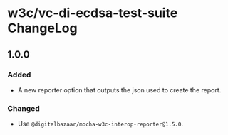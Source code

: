 # w3c/vc-di-ecdsa-test-suite  ChangeLog

## 1.0.0

### Added
- A new reporter option that outputs the json used to create the report.

### Changed
- Use `@digitalbazaar/mocha-w3c-interop-reporter@1.5.0`.
